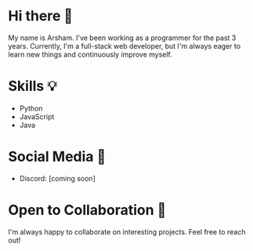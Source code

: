 # Hi there 👋 

My name is Arsham. I've been working as a programmer for the past 3 years. Currently, I'm a full-stack web developer, but I'm always eager to learn new things and continuously improve myself.

# Skills 💡
- Python
- JavaScript
- Java
  
# Social Media 🔗
- Discord: [coming soon]

# Open to Collaboration 🤝
I'm always happy to collaborate on interesting projects. Feel free to reach out!
